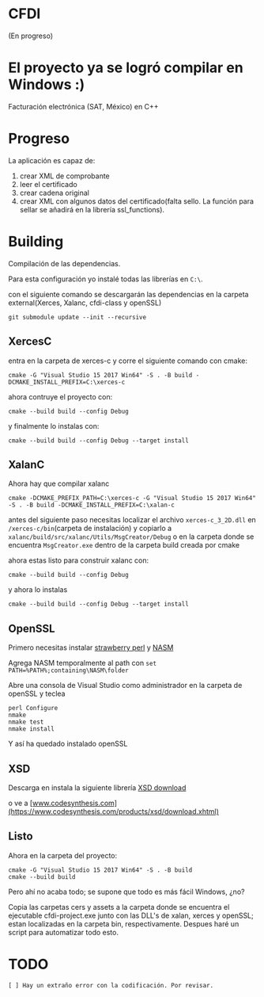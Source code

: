 # CFDI

(En progreso)

# El proyecto ya se logró compilar en Windows :)

Facturación electrónica (SAT, México) en C++

# Progreso

La aplicación es capaz de:

1. crear XML de comprobante
2. leer el certificado
3. crear cadena original
4. crear XML con algunos datos del certificado(falta sello. La función para sellar
   se añadirá en la librería ssl_functions).


# Building

Compilación de las dependencias.

Para esta configuración yo instalé todas las librerías en `C:\`.

con el siguiente comando se descargarán las dependencias en la carpeta external(Xerces, Xalanc, cfdi-class y openSSL)

    git submodule update --init --recursive

## XercesC

entra en la carpeta de xerces-c y corre el siguiente comando con cmake:

    cmake -G "Visual Studio 15 2017 Win64" -S . -B build -DCMAKE_INSTALL_PREFIX=C:\xerces-c

ahora contruye el proyecto con:

    cmake --build build --config Debug

y finalmente lo instalas con:

    cmake --build build --config Debug --target install


## XalanC

Ahora hay que compilar xalanc

    cmake -DCMAKE_PREFIX_PATH=C:\xerces-c -G "Visual Studio 15 2017 Win64" -S . -B build -DCMAKE_INSTALL_PREFIX=C:\xalan-c

antes del siguiente paso necesitas localizar el archivo `xerces-c_3_2D.dll` en `/xerces-c/bin`(carpeta de instalación)  y copiarlo a `xalanc/build/src/xalanc/Utils/MsgCreator/Debug` o en la carpeta donde se encuentra `MsgCreator.exe` dentro de la carpeta build creada por cmake

ahora estas listo para construir xalanc con:

    cmake --build build --config Debug

y ahora lo instalas

    cmake --build build --config Debug --target install


## OpenSSL
 
Primero necesitas instalar [strawberry perl](https://strawberryperl.com) y [NASM](https://www.nasm.us)

Agrega NASM temporalmente al path con `set PATH=%PATH%;containing\NASM\folder`

Abre una consola de Visual Studio como administrador en la carpeta de openSSL y teclea

    perl Configure
    nmake
    nmake test
    nmake install


Y así ha quedado instalado openSSL

## XSD

Descarga en instala la siguiente librería [XSD download](https://www.codesynthesis.com/download/xsd/4.0/windows/i686/xsd-4.0.msi)

o ve a [www.codesynthesis.com](https://www.codesynthesis.com/products/xsd/download.xhtml)

## Listo

Ahora en la carpeta del proyecto:

    cmake -G "Visual Studio 15 2017 Win64" -S . -B build
    cmake --build build

Pero ahí no acaba todo; se supone que todo es más fácil Windows, ¿no?

Copia las carpetas cers y assets a la carpeta donde se encuentra el ejecutable cfdi-project.exe junto con las DLL's de xalan, xerces y openSSL; estan localizadas en la carpeta bin, respectivamente. Despues haré un script para automatizar todo esto.

# TODO

    [ ] Hay un extraño error con la codificación. Por revisar.

